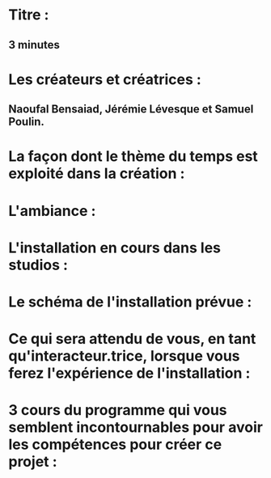 # Titre : 
## 3 minutes


# Les créateurs et créatrices : 
## Naoufal Bensaiad, Jérémie Lévesque et Samuel Poulin.


# La façon dont le thème du temps est exploité dans la création :


# L'ambiance :


# L'installation en cours dans les studios :


# Le schéma de l'installation prévue :


# Ce qui sera attendu de vous, en tant qu'interacteur.trice, lorsque vous ferez l'expérience de l'installation :


# 3 cours du programme qui vous semblent incontournables pour avoir les compétences pour créer ce projet :
